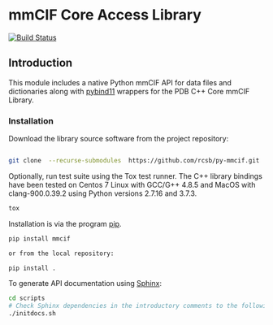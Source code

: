 # mmCIF Core Access Library

[![Build Status](https://dev.azure.com/rcsb/RCSB%20PDB%20Python%20Projects/_apis/build/status/rcsb.py-mmcif?branchName=master)](https://dev.azure.com/rcsb/RCSB%20PDB%20Python%20Projects/_build/latest?definitionId=15&branchName=master)

## Introduction

This module includes a native Python mmCIF API for data files and dictionaries along with
[pybind11](https://github.com/pybind/pybind11) wrappers for the PDB C++ Core mmCIF Library.

### Installation

Download the library source software from the project repository:

```bash

git clone  --recurse-submodules  https://github.com/rcsb/py-mmcif.git

```

Optionally, run test suite using the Tox test runner. The C++ library bindings have been tested
on Centos 7 Linux with GCC/G++ 4.8.5 and MacOS with clang-900.0.39.2 using Python versions 2.7.16 and 3.7.3.

```bash
tox
```

Installation is via the program [pip](https://pypi.python.org/pypi/pip).

```bash
pip install mmcif

or from the local repository:

pip install .
```

To generate API documentation using [Sphinx](http://www.sphinx-doc.org/):

```bash
cd scripts
# Check Sphinx dependencies in the introductory comments to the following script.
./initdocs.sh

```
